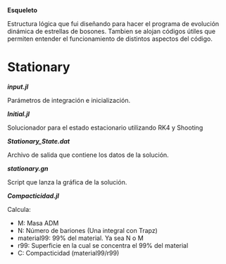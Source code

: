 **Esqueleto**

Estructura lógica que fui diseñando para hacer el programa de evolución dinámica de estrellas de bosones.
Tambien se alojan códigos útiles que permiten entender el funcionamiento de distintos aspectos del código.

# Stationary

**_input.jl_**

Parámetros de integración e inicialización.

**_Initial.jl_**

Solucionador para el estado estacionario utilizando RK4 y Shooting

**_Stationary_State.dat_**

Archivo de salida que contiene los datos de la solución.

**_stationary.gn_**

Script que lanza la gráfica de la solución.


**_Compacticidad.jl_**

Calcula:

- M: Masa ADM
- N: Número de bariones (Una integral con Trapz)
- material99: 99% del material. Ya sea N o M
- r99: Superficie en la cual se concentra el 99% del material
- C: Compacticidad (material99/r99)







